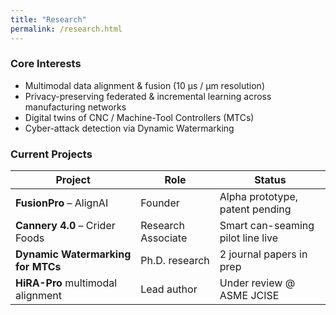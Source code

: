 ```yaml
---
title: "Research"
permalink: /research.html
---
```


### Core Interests
- Multimodal data alignment & fusion (10 μs / μm resolution)
- Privacy-preserving federated & incremental learning across manufacturing networks
- Digital twins of CNC / Machine-Tool Controllers (MTCs)
- Cyber-attack detection via Dynamic Watermarking

### Current Projects
| Project | Role | Status |
|---------|------|--------|
| **FusionPro** – AlignAI | Founder | Alpha prototype, patent pending |
| **Cannery 4.0** – Crider Foods | Research Associate | Smart can-seaming pilot line live |
| **Dynamic Watermarking for MTCs** | Ph.D. research | 2 journal papers in prep |
| **HiRA-Pro** multimodal alignment | Lead author | Under review @ ASME JCISE |
